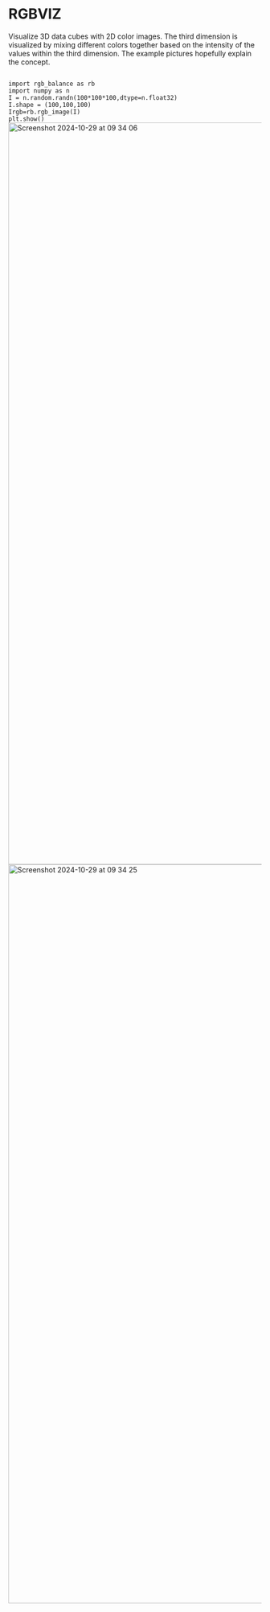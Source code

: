 # RGBVIZ

Visualize 3D data cubes with 2D color images. The third dimension is visualized by mixing different colors together based on the intensity of the values within the third dimension. The example pictures hopefully explain the concept. 

<code>
import rgb_balance as rb
import numpy as n
I = n.random.randn(100*100*100,dtype=n.float32)
I.shape = (100,100,100)
Irgb=rb.rgb_image(I)
plt.show()
</code>

<img width="1475" alt="Screenshot 2024-10-29 at 09 34 06" src="https://github.com/user-attachments/assets/2f73b7a9-4c01-4a37-a257-9a42a99b8401">

<img width="1469" alt="Screenshot 2024-10-29 at 09 34 25" src="https://github.com/user-attachments/assets/d1c83ccf-c363-4244-966c-fef7e353fa7c">

